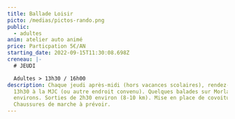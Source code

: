 ```yaml
---
title: Ballade Loisir
picto: /medias/pictos-rando.png
public:
  - adultes
anim: atelier auto animé
price: Particpation 5€/AN
starting_date: 2022-09-15T11:30:08.698Z
creneau: |-
  # JEUDI

  Adultes > 13h30 / 16h00
description: Chaque jeudi après-midi (hors vacances scolaires), rendez-vous à
  13h30 à la MJC (ou autre endroit convenu). Quelques balades sur Morlaix et ses
  environs. Sorties de 2h30 environ (8-10 km). Mise en place de covoiturage.
  Chaussures de marche à prévoir.
---
```

